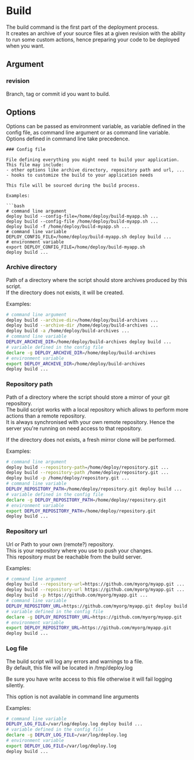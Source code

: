 # Build

The build command is the first part of the deployment process.  
It creates an archive of your source files at a given revision with the ability to run some custom actions, hence preparing your code to be deployed when you want.

## Argument

### revision

Branch, tag or commit id you want to build.

## Options

Options can be passed as environment variable, as variable defined in the config file, as command line argument or as command line variable.  
Options defined in command line take precedence.

```
### Config file

File defining everything you might need to build your application. 
This file may include:
- other options like archive directory, repository path and url, ...
- hooks to customize the build to your application needs

This file will be sourced during the build process.

Examples:

```bash
# command line argument
deploy build --config-file=/home/deploy/build-myapp.sh ...
deploy build --config-file /home/deploy/build-myapp.sh ...
deploy build -f /home/deploy/build-myapp.sh ...
# command line variable
DEPLOY_CONFIG_FILE=/home/deploy/build-myapp.sh deploy build ...
# environment variable
export DEPLOY_CONFIG_FILE=/home/deploy/build-myapp.sh
deploy build ...
```

### Archive directory

Path of a directory where the script should store archives produced by this script.  
If the directory does not exists, it will be created.

Examples:

```bash
# command line argument
deploy build --archive-dir=/home/deploy/build-archives ...
deploy build --archive-dir /home/deploy/build-archives ...
deploy build -a /home/deploy/build-archives ...
# command line variable
DEPLOY_ARCHIVE_DIR=/home/deploy/build-archives deploy build ...
# variable defined in the config file
declare -g DEPLOY_ARCHIVE_DIR=/home/deploy/build-archives
# environment variable
export DEPLOY_ARCHIVE_DIR=/home/deploy/build-archives
deploy build ...
```

### Repository path

Path of a directory where the script should store a mirror of your git repository.  
The build script works with a local repository which allows to perform more actions than a remote repository.  
It is always synchronised with your own remote repository. Hence the server you're running on need access to that repository.

If the directory does not exists, a fresh mirror clone will be performed.

Examples:

```bash
# command line argument
deploy build --repository-path=/home/deploy/repository.git ...
deploy build --repository-path /home/deploy/repository.git ...
deploy build -p /home/deploy/repository.git ...
# command line variable
DEPLOY_REPOSITORY_PATH=/home/deploy/repository.git deploy build ...
# variable defined in the config file
declare -g DEPLOY_REPOSITORY_PATH=/home/deploy/repository.git
# environment variable
export DEPLOY_REPOSITORY_PATH=/home/deploy/repository.git
deploy build ...
```

### Repository url

Url or Path to your own (remote?) repository.  
This is your repository where you use to push your changes.  
This repository must be reachable from the build server.

Examples:

```bash
# command line argument
deploy build --repository-url=https://github.com/myorg/myapp.git ...
deploy build --repository-url https://github.com/myorg/myapp.git ...
deploy build -p https://github.com/myorg/myapp.git ...
# command line variable
DEPLOY_REPOSITORY_URL=https://github.com/myorg/myapp.git deploy build ...
# variable defined in the config file
declare -g DEPLOY_REPOSITORY_URL=https://github.com/myorg/myapp.git
# environment variable
export DEPLOY_REPOSITORY_URL=https://github.com/myorg/myapp.git
deploy build ...
```

### Log file

The build script will log any errors and warnings to a file.  
By default, this file will be located in /tmp/deploy.log

Be sure you have write access to this file otherwise it will fail logging silently.

This option is not available in command line arguments

Examples:

```bash
# command line variable
DEPLOY_LOG_FILE=/var/log/deploy.log deploy build ...
# variable defined in the config file
declare -g DEPLOY_LOG_FILE=/var/log/deploy.log
# environment variable
export DEPLOY_LOG_FILE=/var/log/deploy.log
deploy build ...
```
